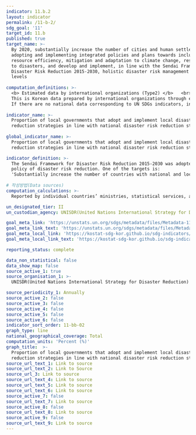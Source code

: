 ```yaml
---
indicator: 11.b.2
layout: indicator
permalink: /11-b-2/
sdg_goal: '11'
target_id: 11.b
published: true
target_name: >-
  By 2020, substantially increase the number of cities and human settlements
  adopting and implementing integrated policies and plans towards inclusion,
  resource efficiency, mitigation and adaptation to climate change, resilience
  to disasters, and develop and implement, in line with the Sendai Framework for
  Disaster Risk Reduction 2015-2030, holistic disaster risk management at all
  levels
  
computation_definitions: >-
  <b> Estimated data by international organizations (Type2) </b>   <br>
  This is Korean data prepared by international organizations through estimation and modeling. <br>
  If there are no national data corresponding to UN SDGs indicators, international data are available for monitoring.
  
indicator_name: >-
  Proportion of local governments that adopt and implement local disaster risk
  reduction strategies in line with national disaster risk reduction strategies
  
global_indicator_name: >-
  Proportion of local governments that adopt and implement local disaster risk
  reduction strategies in line with national disaster risk reduction strategies

indicator_definition: >-
  The Sendai Framework for Disaster Risk Reduction 2015-2030 was adopted by UN Member States in March 2015 as a global 
  policy of disaster risk reduction. One of the targets is:   
  'Substantially increase the number of countries with national and local disaster risk reduction strategies by 2020'
  
# 작성방법(Data sources)
computation_calculations: >-
  Reported by individual countries’ ministries, statistical services, and other authorities to the UNISDR

un_designated_tier: II
un_custodian_agency: UNISDR(United Nations International Strategy for Disaster Reduction)

goal_meta_link: 'https://unstats.un.org/sdgs/metadata/files/Metadata-11-0b-02.pdf'
goal_meta_link_text: 'https://unstats.un.org/sdgs/metadata/files/Metadata-11-0b-02.pdf'
goal_meta_local_link: 'https://kostat-sdg-kor.github.io/sdg-indicators/public/data/Metadata-11-0b-02_ENG.pdf'
goal_meta_local_link_text: 'https://kostat-sdg-kor.github.io/sdg-indicators/public/data/Metadata-11-0b-02_ENG.pdf'

reporting_status: complete

data_non_statistical: false
data_show_map: false
source_active_1: true
source_organisation_1: >- 
  UNISDR(United Nations International Strategy for Disaster Reduction)

source_periodicity_1: Annually 
source_active_2: false
source_active_3: false
source_active_4: false
source_active_5: false
source_active_6: false
indicator_sort_order: 11-bb-02
graph_type: line
national_geographical_coverage: Total
computation_units: 'Percent (%)'
graph_title:  >-
  Proportion of local governments that adopt and implement local disaster risk
  reduction strategies in line with national disaster risk reduction strategies
source_url_text_1: Link to source
source_url_text_2: Link to Source
source_url_3: Link to source
source_url_text_4: Link to source
source_url_text_5: Link to source
source_url_text_6: Link to source
source_active_7: false
source_url_text_7: Link to source
source_active_8: false
source_url_text_8: Link to source
source_active_9: false
source_url_text_9: Link to source
---
```

